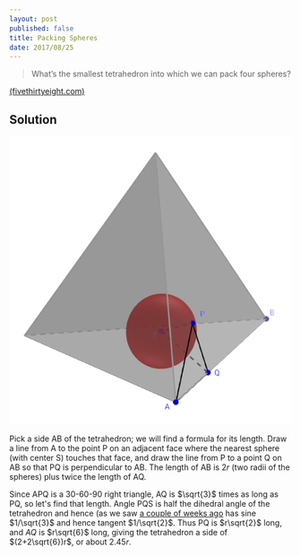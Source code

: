 ```yaml
---
layout: post
published: false
title: Packing Spheres
date: 2017/08/25
---
```


>What’s the smallest tetrahedron into which we can pack four spheres?

<!--more-->

[(fivethirtyeight.com)](https://fivethirtyeight.com/features/work-a-shift-in-the-riddler-gift-shop/)

## Solution

![Sphere in tetrahedron.](/img/SphereInTetrahedron.png)

Pick a side AB of the tetrahedron; we will find a formula for its length. Draw a line from A to the point P on an adjacent face where the nearest sphere (with center S) touches that face, and draw the line from P to a point Q on AB so that PQ is perpendicular to AB. The length of AB is $2r$ (two radii of the spheres) plus twice the length of AQ.

Since APQ is a 30-60-90 right triangle, AQ is $\sqrt{3}$ times as long as PQ, so let's find that length.  Angle PQS is half the dihedral angle of the tetrahedron and hence (as we saw [a couple of weeks ago](https://hectorpefo.github.io/2017-08-11-Five-Tetrahedra/) has sine $1/\sqrt{3}$ and hence tangent $1/\sqrt{2}$. Thus PQ is $r\sqrt{2}$ long, and $AQ$ is $r\sqrt{6}$ long, giving the tetrahedron a side of $(2+2\sqrt{6})r$, or about $2.45r$.

<br>
